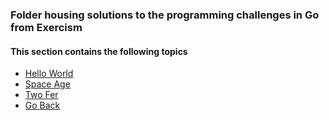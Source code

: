 ### Folder housing solutions to the programming challenges in Go from Exercism
#### This section contains the following topics
- [Hello World](./hello-world/README.md)
- [Space Age](./space-age/README.md)
- [Two Fer](./two-fer/README.md)
- [Go Back](../readme.md)